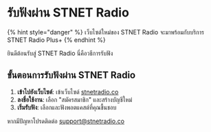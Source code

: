 # รับฟังผ่าน STNET Radio

{% hint style="danger" %}
เว็บไซต์ใหม่ของ STNET Radio จะมาพร้อมกับบริการ STNET Radio Plus+
{% endhint %}

ยินดีต้อนรับสู่ STNET Radio นี่คือวธีการรับฟัง

## ขั้นตอนการรับฟังผ่าน STNET Radio

1. **เข้าไปยังเว็บไซต์**: เข้าเว็บไซต์ [stnetradio.co](https://stnetradio.co)
2. **ลงชื่อใช้งาน**: เลือก "สมัครสมาชิก" และสร้างบัญชีใหม่
3. **เริ่มรับฟัง**: เลือกและฟังพอตแคสต์ที่คุณชื้นชอบ

หากมีปัญหาโปรดติดต่อ [support@stnetradio.co](mailto:support@stnetradio.co)
